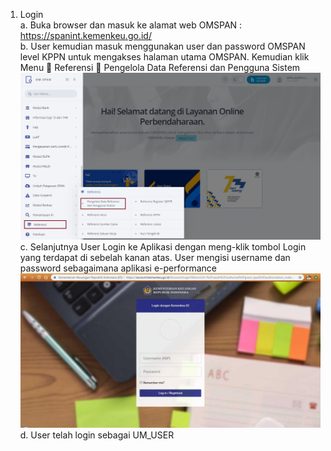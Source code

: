 1. Login  
    a. Buka browser dan masuk ke alamat web OMSPAN :  
    	  https://spanint.kemenkeu.go.id/  
    b. User kemudian masuk menggunakan user dan password OMSPAN level KPPN untuk mengakses halaman utama OMSPAN. Kemudian klik Menu  Referensi  Pengelola Data Referensi dan Pengguna Sistem  
    ![tes](src/LOGIN.JPG)   
    c. Selanjutnya User Login ke Aplikasi dengan meng-klik tombol Login yang terdapat di sebelah kanan atas. User mengisi username dan password sebagaimana aplikasi e-performance  
    ![tes](src/ptudk_login_kemenkeu.jpg)
    d.	User telah login sebagai UM_USER  
    
